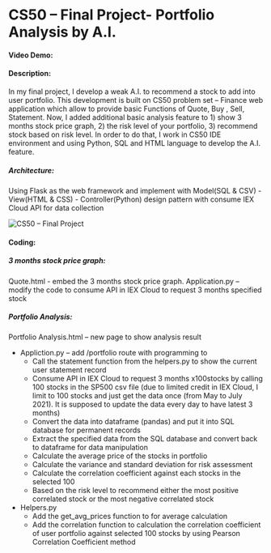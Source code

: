 # CS50 – Final Project- Portfolio Analysis by A.I.
#### Video Demo:  <URL HERE>
#### Description: 
  In my final project, I develop a weak A.I. to recommend a stock to add into user portfolio. This development is built on CS50 problem set – Finance web application which allow to provide basic Functions of Quote, Buy , Sell, Statement. Now, I added additional basic analysis feature to 1) show 3 months stock price graph, 2) the risk level of your portfolio, 3) recommend stock based on risk level. In order to do that, I work in CS50 IDE environment and using Python, SQL and HTML language to develop the A.I. feature.

##### Architecture: 
Using Flask as the web framework and implement with Model(SQL & CSV) - View(HTML & CSS) - Controller(Python) design pattern with consume IEX Cloud API for data collection

![CS50 – Final Project](https://user-images.githubusercontent.com/83693925/127447079-5a635d3e-a258-46a0-8c0b-afa24937f6ba.jpg)
  
#### Coding:
##### 3 months stock price graph:
Quote.html  -  embed the 3 months stock price graph. 
Application.py – modify the code to consume API in IEX Cloud to request 3 months specified stock
  
##### Portfolio Analysis:
Portfolio Analysis.html – new page to show analysis result
- Appliction.py – add /portfolio route with programming to 
  -	Call the statement function from the helpers.py to show the current user statement record
  -	Consume API in IEX Cloud to request 3 months x100stocks by calling 100 stocks in the SP500 csv file (due to limited credit in IEX Cloud, I limit to 100 stocks and just get the data once (from May to July 2021). It is supposed to update the data every day to have latest 3 months)
  -	Convert the data into dataframe (pandas) and put it into SQL database for permanent records
  -	Extract the specified data from  the SQL database and convert back to dataframe for data manipulation
  -	Calculate the average price of the stocks in portfolio
  -	Calculate the variance and standard deviation for risk assessment
  -	Calculate the correlation coefficient against each stocks in the selected 100
  -	Based on the risk level to recommend either the most positive correlated stock or the most negative correlated stock
- Helpers.py
  -	Add the get_avg_prices function to for average calculation
  -	Add the correlation function to calculation the correlation coefficient of user portfolio against selected 100 stocks by using Pearson Correlation Coefficient method

  
